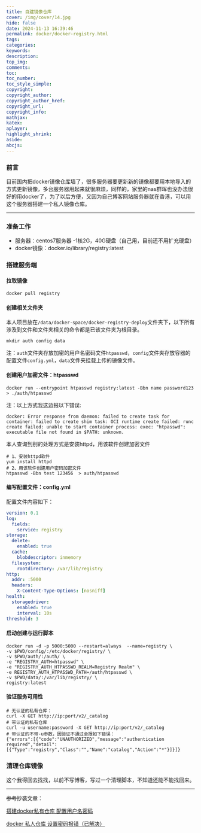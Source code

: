 ```yaml
---
title: 自建镜像仓库
cover: /img/cover/14.jpg
hide: false
date: 2024-11-13 16:39:46
permalink: docker/docker-registry.html
tags:
categories:
keywords:
description:
top_img:
comments:
toc:
toc_number:
toc_style_simple:
copyright:
copyright_author:
copyright_author_href:
copyright_url:
copyright_info:
mathjax:
katex:
aplayer:
highlight_shrink:
aside:
abcjs:
---
```


### 前言

目前国内把docker镜像仓库墙了，很多服务器要更新新的镜像都要用本地导入的方式更新镜像，多台服务器用起来就很麻烦，同样的，家里的nas群晖也没办法很好的用docker了，为了以后方便，又因为自己博客网站服务器就在香港，可以用这个服务器搭建一个私人镜像仓库。

---

### 准备工作

- 服务器：centos7服务器 -1核2G，40G硬盘（自己用，目前还不用扩充硬盘）
- docker镜像：docker.io/library/registry:latest

### 搭建服务端

#### 拉取镜像

```shell
docker pull registry
```

#### 创建相关文件夹

本人项目放在`/data/docker-space/docker-registry-deploy`文件夹下，以下所有涉及到文件和文件夹相关的命令都是已该文件夹为根目录。

```shell
mkdir auth config data
```

注：`auth`文件夹存放加密的用户名密码文件`htpasswd`，`config`文件夹存放容器的配置文件`config.yml`，`data`文件夹挂载上传的镜像文件。

#### 创建用户加密文件：htpasswd

```shell
docker run --entrypoint htpasswd registry:latest -Bbn name password123  > ./auth/htpasswd
```

注：以上方式我这边报以下错误:

```log
docker: Error response from daemon: failed to create task for container: failed to create shim task: OCI runtime create failed: runc create failed: unable to start container process: exec: "htpasswd": executable file not found in $PATH: unknown.
```

本人查询到别的处理方式是安装httpd，用该软件创建加密文件

```shell
# 1、安装httpd软件
yum install httpd
# 2、用该软件创建用户密码加密文件
htpasswd -Bbn test 123456  > auth/htpasswd
```

#### 编写配置文件：config.yml

配置文件内容如下：

```yaml
version: 0.1
log:
  fields:
    service: registry
storage:
  delete:
    enabled: true
  cache:
    blobdescriptor: inmemory
  filesystem:
    rootdirectory: /var/lib/registry
http:
  addr: :5000
  headers:
    X-Content-Type-Options: [nosniff]
health:
  storagedriver:
    enabled: true
    interval: 10s
threshold: 3
```

#### 启动创建与运行脚本

```shell
docker run -d -p 5000:5000 --restart=always  --name=registry \
-v $PWD/config/:/etc/docker/registry/ \
-v $PWD/auth/:/auth/ \
-e "REGISTRY_AUTH=htpasswd" \
-e "REGISTRY_AUTH_HTPASSWD_REALM=Registry Realm" \
-e REGISTRY_AUTH_HTPASSWD_PATH=/auth/htpasswd \
-v $PWD/data/:/var/lib/registry/ \
registry:latest
```

#### 验证服务可用性

```shell
# 无认证的私有仓库：
curl -X GET http://ip:port/v2/_catalog
# 带认证的私有仓库
curl -u username:password -X GET http://ip:port/v2/_catalog
# 带认证的不带-u参数，因验证不通过会报如下错误：
{"errors":[{"code":"UNAUTHORIZED","message":"authentication required","detail":[{"Type":"registry","Class":"","Name":"catalog","Action":"*"}]}]}
```



### 清理仓库镜像

这个我得回去找找，以前不写博客，写过一个清理脚本，不知道还能不能找回来。

---

~~参考~~抄袭文章：

[搭建docker私有仓库 配置用户名密码](https://blog.csdn.net/qq_38637558/article/details/99603071)

[docker 私人仓库 设置密码报错（已解决）](https://blog.csdn.net/m0_61209018/article/details/121698444)

